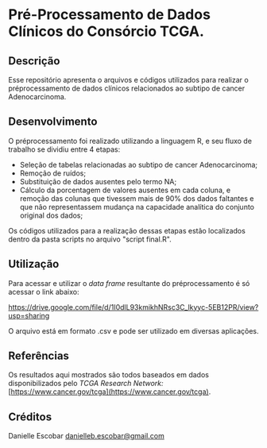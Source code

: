# Pré-Processamento de Dados Clínicos do Consórcio TCGA.

## Descrição

Esse repositório apresenta o arquivos e códigos utilizados para realizar o préprocessamento de dados clínicos relacionados ao subtipo de cancer Adenocarcinoma.

## Desenvolvimento

O préprocessamento foi realizado utilizando a linguagem R, e seu fluxo de trabalho se dividiu entre 4 etapas:

- Seleção de tabelas relacionadas ao subtipo de cancer Adenocarcinoma;
- Remoção de ruídos;
- Substituição de dados ausentes pelo termo NA;
- Cálculo da porcentagem de valores ausentes em cada coluna, e remoção das colunas que tivessem mais de 90% dos dados faltantes e que não representassem mudança na capacidade analítica do conjunto original dos dados;

Os códigos utilizados para a realização dessas etapas estão localizados dentro da pasta scripts no arquivo "script final.R".

## Utilização

Para acessar e utilizar o *data frame* resultante do préprocessamento é só acessar o link abaixo: 

https://drive.google.com/file/d/1I0dlL93kmikhNRsc3C_lkyyc-5EB12PR/view?usp=sharing

O arquivo está em formato .csv e pode ser utilizado em diversas aplicações.

## Referências

Os resultados aqui mostrados são todos baseados em dados disponibilizados pelo *TCGA  Research Network:* [https://www.cancer.gov/tcga](https://www.cancer.gov/tcga).

## Créditos

Danielle Escobar danielleb.escobar@gmail.com

